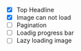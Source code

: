 - [X] Top Headline
- [X] Image can not load
- [ ] Pagination
- [ ] Loadig progress bar
- [ ] Lazy loading image
